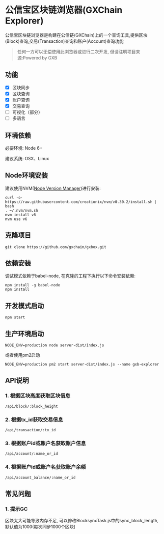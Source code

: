 # 公信宝区块链浏览器(GXChain Explorer)

公信宝区块链浏览器是构建在公信链(GXChain)上的一个查询工具,提供区块(Block)查询,交易(Transaction)查询和账户(Account)查询功能

> 任何一方可以无偿使用此浏览器或进行二次开发, 但请注明项目来源:Powered by GXB

## 功能
- [x] 区块同步
- [x] 区块查询
- [x] 账户查询
- [x] 交易查询
- [ ] 可视化（部分）
- [ ] 多语言

## 环境依赖

必要环境: Node 6+

建议系统: OSX、Linux

## Node环境安装

建议使用NVM([Node Version Manager](https://github.com/creationix/nvm))进行安装:

```
curl -o- https://raw.githubusercontent.com/creationix/nvm/v0.30.2/install.sh | bash
. ~/.nvm/nvm.sh
nvm install v6
nvm use v6
```

## 克隆项目

```
git clone https://github.com/gxchain/gxbox.git
```

## 依赖安装

调试模式依赖于babel-node, 在克隆的工程下执行以下命令安装依赖:


```
npm install -g babel-node
npm install
```

## 开发模式启动

```
npm start
```

## 生产环境启动

```
NODE_ENV=production node server-dist/index.js
```

或者使用pm2启动

```
NODE_ENV=production pm2 start server-dist/index.js --name gxb-explorer
```

## API说明

### 1. 根据区块高度获取区块信息

```
/api/block/:block_height
```

### 2. 根据tx_id获取交易信息

```
/api/transaction/:tx_id
```

### 3. 根据账户id或账户名获取账户信息

```
/api/account/:name_or_id
```

### 4. 根据账户id或账户名获取账户余额

```
/api/account_balance/:name_or_id
```

## 常见问题

### 1. 提示GC
区块太大可能导致内存不足, 可以修改BlocksyncTask.js中的sync_block_length,默认值为1000(每次同步1000个区块)
